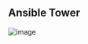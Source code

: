 ## Ansible Tower
![image](https://github.com/tektutor/ansible-sep-2023/assets/12674043/0a49134f-6cec-488b-844f-4b449bd1cd45)
